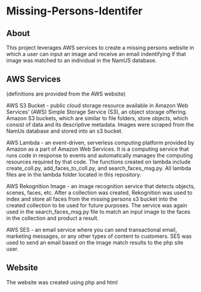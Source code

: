 # Missing-Persons-Identifer

## About
This project leverages AWS services to create a missing persons website in which a user can input an image and receive an email indentifying if that image was matched to an individual in the NamUS database. 

## AWS Services
(definitions are provided from the AWS website)

AWS S3 Bucket - public cloud storage resource available in Amazon Web Services' (AWS) Simple Storage Service (S3), an object storage offering. Amazon S3 buckets, which are similar to file folders, store objects, which consist of data and its descriptive metadata. Images were scraped from the NamUs database and stored into an s3 bucket.

AWS Lambda - an event-driven, serverless computing platform provided by Amazon as a part of Amazon Web Services. It is a computing service that runs code in response to events and automatically manages the computing resources required by that code. The functions created on lambda include create_coll.py, add_faces_to_coll.py, and search_faces_msg.py. All lambda files are in the lambda folder located in this repository.

AWS Rekognition Image - an image recognition service that detects objects, scenes, faces, etc. After a collection was created, Rekognition was used to index and store all faces from the missing persons s3 bucket into the created collection to be used for future purposes. The service was again used in the search_faces_msg.py file to match an input image to the faces in the collection and product a result.

AWS SES - an email service where you can send transactional email, marketing messages, or any other types of content to customers. SES was used to send an email based on the image match results to the php site user.

## Website
The website was created using php and html
